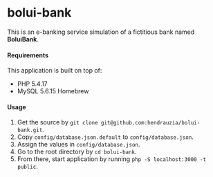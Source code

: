bolui-bank
==========

This is an e-banking service simulation of a fictitious bank named **BoluiBank**.

#### Requirements

This application is built on top of:

* PHP 5.4.17
* MySQL 5.6.15 Homebrew

#### Usage

1. Get the source by `git clone git@github.com:hendrauzia/bolui-bank.git`.
2. Copy `config/database.json.default` to `config/database.json`.
3. Assign the values in `config/database.json`.
4. Go to the root directory by `cd bolui-bank`.
5. From there, start application by running `php -S localhost:3000 -t public`.
